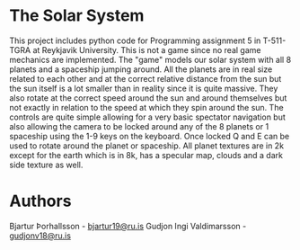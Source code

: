 # The Solar System
This project includes python code for Programming assignment 5 in T-511-TGRA
at Reykjavik University. This is not a game since no real game mechanics are implemented.
The "game" models our solar system with all 8 planets and a spaceship jumping around. All
the planets are in real size related to each other and at the correct relative distance from
the sun but the sun itself is a lot smaller than in reality since it is quite massive.
They also rotate at the correct speed around the sun and around themselves but not exactly 
in relation to the speed at which they spin around the sun. 
The controls are quite simple allowing for a very basic spectator navigation but also allowing 
the camera to be locked around any of the 8 planets or 1 spaceship using the 1-9 keys on the
keyboard. Once locked Q and E can be used to rotate around the planet or spaceship. All planet
textures are in 2k except for the earth which is in 8k, has a specular map, clouds and a dark
side texture as well.

# Authors
Bjartur Þorhallsson - bjartur19@ru.is
Gudjon Ingi Valdimarsson - gudjonv18@ru.is 